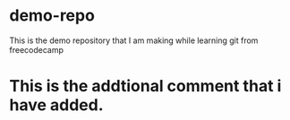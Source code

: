 # demo-repo
This is the demo repository that I am making while learning git from freecodecamp
#  This is the addtional comment that i have added. 